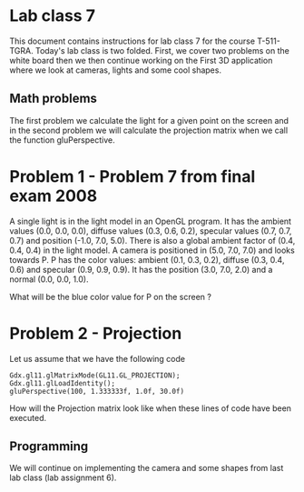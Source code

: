 # Lab class 7
This document contains instructions for lab class 7 for the course T-511-TGRA. Today's lab class is two folded. First, we cover two problems on the white board then we then continue working on the First 3D application where we look at cameras, lights and some cool shapes.

## Math problems
The first problem we calculate the light for a given point on the screen and in the second problem we will calculate the projection matrix when we call the function gluPerspective.
# Problem 1 - Problem 7 from final exam 2008
A single light is in the light model in an OpenGL program. It has the ambient values (0.0, 0.0, 0.0), diffuse values (0.3, 0.6, 0.2), specular values (0.7, 0.7, 0.7) and position (-1.0, 7.0, 5.0).There is also a global ambient factor of (0.4, 0.4, 0.4) in the light model.A camera is positioned in (5.0, 7.0, 7.0) and looks towards P.P has the color values: ambient (0.1, 0.3, 0.2), diffuse (0.3, 0.4, 0.6) and specular (0.9, 0.9, 0.9). It has the position (3.0, 7.0, 2.0) and a normal (0.0, 0.0, 1.0).What will be the blue color value for P on the screen ?
# Problem 2 - Projection
Let us assume that we have the following code
    
    Gdx.gl11.glMatrixMode(GL11.GL_PROJECTION);
    Gdx.gl11.glLoadIdentity();	gluPerspective(100, 1.333333f, 1.0f, 30.0f)
How will the Projection matrix look like when these lines of code have been executed.
## Programming
We will continue on implementing the camera and some shapes from last lab class (lab assignment 6).